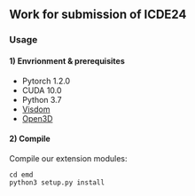 ## Work for submission of ICDE24


### Usage

#### 1) Envrionment & prerequisites

- Pytorch 1.2.0
- CUDA 10.0
- Python 3.7
- [Visdom](https://github.com/facebookresearch/visdom)
- [Open3D](http://www.open3d.org/docs/release/index.html#python-api-index)

#### 2) Compile

Compile our extension modules:  

    cd emd
    python3 setup.py install
